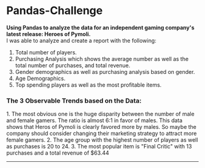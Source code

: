 # Pandas-Challenge
<b>Using Pandas to analyze the data for an independent gaming company's latest release: Heroes of Pymoli.</b><br>
I was able to analyze and create a report with the following:
1. Total number of players.
2. Purchasing Analysis which shows the average number as well as the total number of purchases, and total revenue.
3. Gender demographics as well as purchasing analysis based on gender.
4. Age Demographics.
5. Top spending players as well as the most profitable items.

<h3>The 3 Observable Trends based on the Data:</h3>
1. The most obvious one is the huge disparity between the number of male and female gamers. The ratio is almost 6:1 in favor of males. This data shows that Heros of Pymoli is clearly favored more by males. So maybe the company should consider changing their marketing strategy to attract more female gamers.
2. The age group with the highest number of players as well as purchases is 20 to 24.
3. The most popular item is "Final Critic" with 13 purchases and a total revenue of $63.44

<hr>

